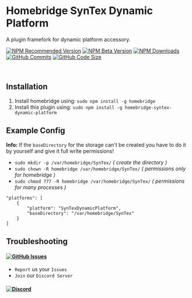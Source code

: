 # Homebridge SynTex Dynamic Platform
A plugin framefork for dynamic platform accessory.

[![NPM Recommended Version](https://img.shields.io/npm/v/homebridge-syntex-dynamic-platform?label=release&color=brightgree&style=for-the-badge)](https://www.npmjs.com/package/homebridge-syntex-dynamic-platform)
[![NPM Beta Version](https://img.shields.io/npm/v/homebridge-syntex-dynamic-platform/beta?color=orange&label=beta&style=for-the-badge)](https://www.npmjs.com/package/homebridge-syntex-dynamic-platform)
[![NPM Downloads](https://img.shields.io/npm/dt/homebridge-syntex-dynamic-platform?color=9944ee&&style=for-the-badge)](https://www.npmjs.com/package/homebridge-syntex-dynamic-platform)
[![GitHub Commits](https://img.shields.io/github/commits-since/SynTexDZN/homebridge-syntex-dynamic-platform/1.0.0?color=yellow&label=commits&style=for-the-badge)](https://github.com/SynTexDZN/homebridge-syntex-dynamic-platform/commits)
[![GitHub Code Size](https://img.shields.io/github/languages/code-size/SynTexDZN/homebridge-syntex-dynamic-platform?color=0af&style=for-the-badge)](https://github.com/SynTexDZN/homebridge-syntex-dynamic-platform)

<br>

## Installation
1. Install homebridge using: `sudo npm install -g homebridge`
2. Install this plugin using: `sudo npm install -g homebridge-syntex-dynamic-platform`


## Example Config
**Info:** If the `baseDirectory` for the storage can't be created you have to do it by yourself and give it full write permissions!
- `sudo mkdir -p /var/homebridge/SynTex/` *( create the directory )*
- `sudo chown -R homebridge /var/homebridge/SynTex/` *( permissions only for homebridge )*
- `sudo chmod 777 -R homebridge /var/homebridge/SynTex/` *( permissions for many processes )*

```
"platforms": [
    {
        "platform": "SynTexDynamicPlatform",
        "baseDirectory": "/var/homebridge/SynTex"
    }
]
```
## Troubleshooting
#### [![GitHub Issues](https://img.shields.io/github/issues-raw/SynTexDZN/homebridge-syntex-dynamic-platform?logo=github&style=for-the-badge)](https://github.com/SynTexDZN/homebridge-syntex-dynamic-platform/issues)
- `Report` us your `Issues`
- `Join` our `Discord Server`
#### [![Discord](https://img.shields.io/discord/442095224953634828?color=5865F2&logoColor=white&label=discord&logo=discord&style=for-the-badge)](https://discord.gg/XUqghtw4DE)